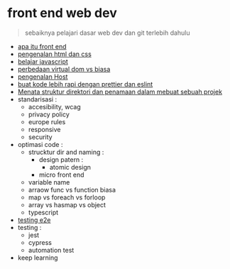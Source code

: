 # front end web dev

> sebaiknya pelajari dasar web dev dan git terlebih dahulu

- [apa itu front end](./apa-itu-front-end-webdev)
- [pengenalan html dan css](./pengenalan-html-dan-css)
- [belajar javascript](./belajar-javascript)
- [perbedaan virtual dom vs biasa](./perbedaan-virtual-dom-vs-biasa)
- [pengenalan Host](./pengenalan-host)
- [buat kode lebih rapi dengan prettier dan eslint](./buat-kode-lebih-rapi-dengan-prettier-dan-eslint)
- [Menata struktur direktori dan penamaan dalam mebuat sebuah projek](./Menata-struktur-direktori-dan-penamaan-dalam-mebuat-sebuah-projek)
- standarisasi :
  - accesibility, wcag
  - privacy policy
  - europe rules
  - responsive
  - security
- optimasi code :
  - strucktur dir and naming :
    - design patern :
      - atomic design
    - micro front end
  - variable name
  - arraow func vs function biasa
  - map vs foreach vs forloop
  - array vs hasmap vs object
  - typescript
- [testing e2e](./testing-e2e)
- testing :
  - jest
  - cypress
  - automation test
- keep learning
